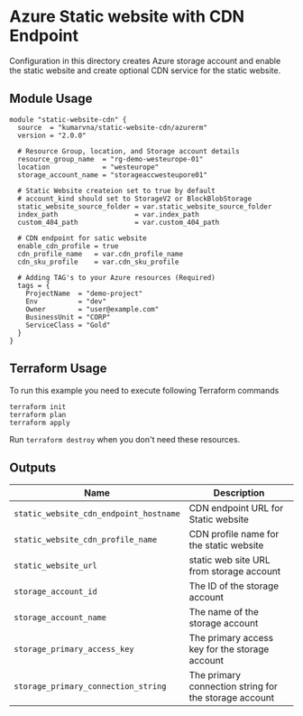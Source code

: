 # Azure Static website with CDN Endpoint

Configuration in this directory creates Azure storage account and enable the static website and create optional CDN service for the static website.

## Module Usage

```hcl
module "static-website-cdn" {
  source  = "kumarvna/static-website-cdn/azurerm"
  version = "2.0.0"

  # Resource Group, location, and Storage account details
  resource_group_name  = "rg-demo-westeurope-01"
  location             = "westeurope"
  storage_account_name = "storageaccwesteupore01"

  # Static Website createion set to true by default
  # account_kind should set to StorageV2 or BlockBlobStorage
  static_website_source_folder = var.static_website_source_folder
  index_path                   = var.index_path
  custom_404_path              = var.custom_404_path

  # CDN endpoint for satic website
  enable_cdn_profile = true
  cdn_profile_name   = var.cdn_profile_name
  cdn_sku_profile    = var.cdn_sku_profile

  # Adding TAG's to your Azure resources (Required)
  tags = {
    ProjectName  = "demo-project"
    Env          = "dev"
    Owner        = "user@example.com"
    BusinessUnit = "CORP"
    ServiceClass = "Gold"
  }
}
```

## Terraform Usage

To run this example you need to execute following Terraform commands

```hcl
terraform init
terraform plan
terraform apply
```

Run `terraform destroy` when you don't need these resources.

## Outputs

Name | Description
---- | -----------
`static_website_cdn_endpoint_hostname` | CDN endpoint URL for Static website
`static_website_cdn_profile_name` | CDN profile name for the static website
`static_website_url` | static web site URL from storage account
`storage_account_id` | The ID of the storage account
`storage_account_name` | The name of the storage account
`storage_primary_access_key` | The primary access key for the storage account
`storage_primary_connection_string` | The primary connection string for the storage account

